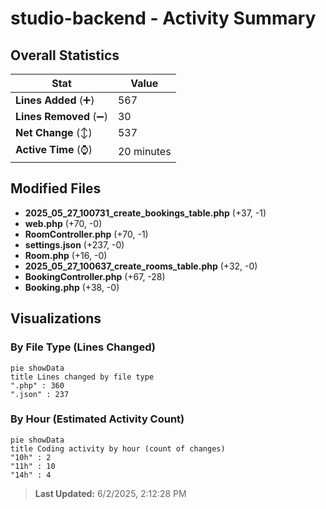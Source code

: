 # studio-backend - Activity Summary 

## Overall Statistics

| Stat                   | Value                                                             |
| ---------------------- | ----------------------------------------------------------------- |
| **Lines Added** (➕)   | 567                                          |
| **Lines Removed** (➖) | 30                                        |
| **Net Change** (↕)    | 537                |
| **Active Time** (⌚)   | 20 minutes |


## Modified Files
- **2025_05_27_100731_create_bookings_table.php** (+37, -1)
- **web.php** (+70, -0)
- **RoomController.php** (+70, -1)
- **settings.json** (+237, -0)
- **Room.php** (+16, -0)
- **2025_05_27_100637_create_rooms_table.php** (+32, -0)
- **BookingController.php** (+67, -28)
- **Booking.php** (+38, -0)

## Visualizations

### By File Type (Lines Changed)

```mermaid
pie showData
title Lines changed by file type
".php" : 360
".json" : 237
```

### By Hour (Estimated Activity Count)

```mermaid
pie showData
title Coding activity by hour (count of changes)
"10h" : 2
"11h" : 10
"14h" : 4
```


> **Last Updated:** 6/2/2025, 2:12:28 PM